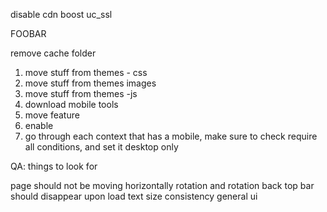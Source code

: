 disable
cdn
boost
uc_ssl

FOOBAR

remove cache folder

1. move stuff from themes - css
2. move stuff from themes images
3. move stuff from themes -js
4. download mobile tools
5. move feature
6. enable
7. go through each context that has a mobile, make sure to check require all conditions, and set it desktop only


QA: things to look for

page should not be moving horizontally
rotation and rotation back
top bar should disappear upon load
text size consistency
general ui
